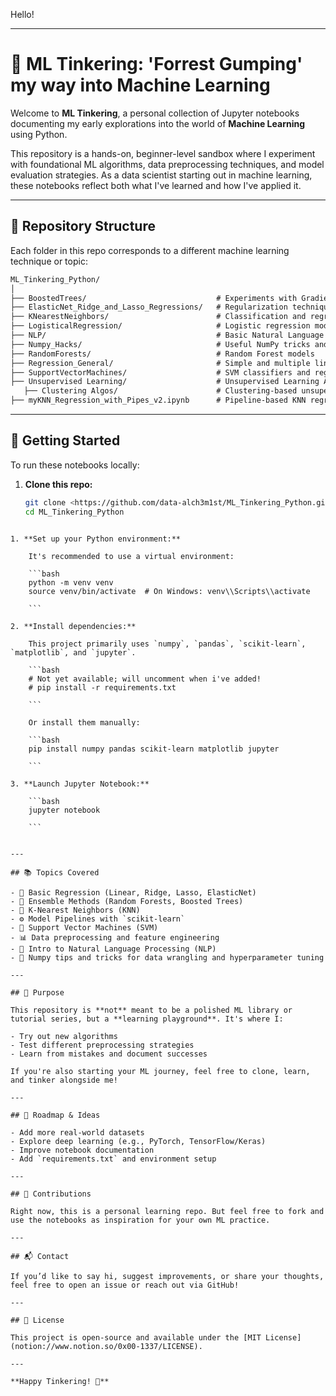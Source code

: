 Hello!

---

# 🧠 ML Tinkering: 'Forrest Gumping' my way into Machine Learning

Welcome to **ML Tinkering**, a personal collection of Jupyter notebooks documenting my early explorations into the world of **Machine Learning** using Python.

This repository is a hands-on, beginner-level sandbox where I experiment with foundational ML algorithms, data preprocessing techniques, and model evaluation strategies. As a data scientist starting out in machine learning, these notebooks reflect both what I've learned and how I've applied it.

---

## 📁 Repository Structure

Each folder in this repo corresponds to a different machine learning technique or topic:



```markdown
ML_Tinkering_Python/
│
├── BoostedTrees/                             # Experiments with Gradient Boosting models
├── ElasticNet_Ridge_and_Lasso_Regressions/   # Regularization techniques
├── KNearestNeighbors/                        # Classification and regression with KNN
├── LogisticalRegression/                     # Logistic regression models
├── NLP/                                      # Basic Natural Language Processing
├── Numpy_Hacks/                              # Useful NumPy tricks and tips
├── RandomForests/                            # Random Forest models
├── Regression_General/                       # Simple and multiple linear regression
├── SupportVectorMachines/                    # SVM classifiers and regressors
├── Unsupervised Learning/                    # Unsupervised Learning Algorithms
   ├── Clustering Algos/                      # Clustering-based unsupervised learning algorithms
├── myKNN_Regression_with_Pipes_v2.ipynb      # Pipeline-based KNN regression

```

---

## 🚀 Getting Started

To run these notebooks locally:

1. **Clone this repo:**

   ```bash
   git clone <https://github.com/data-alch3m1st/ML_Tinkering_Python.git>
   cd ML_Tinkering_Python

```

1. **Set up your Python environment:**
    
    It's recommended to use a virtual environment:
    
    ```bash
    python -m venv venv
    source venv/bin/activate  # On Windows: venv\\Scripts\\activate
    
    ```
    
2. **Install dependencies:**
    
    This project primarily uses `numpy`, `pandas`, `scikit-learn`, `matplotlib`, and `jupyter`.
    
    ```bash
    # Not yet available; will uncomment when i've added!
    # pip install -r requirements.txt 
    
    ```
    
    Or install them manually:
    
    ```bash
    pip install numpy pandas scikit-learn matplotlib jupyter
    
    ```
    
3. **Launch Jupyter Notebook:**
    
    ```bash
    jupyter notebook
    
    ```
    

---

## 📚 Topics Covered

- 🔎 Basic Regression (Linear, Ridge, Lasso, ElasticNet)
- 🌲 Ensemble Methods (Random Forests, Boosted Trees)
- 🧪 K-Nearest Neighbors (KNN)
- ⚙️ Model Pipelines with `scikit-learn`
- 🧵 Support Vector Machines (SVM)
- 📊 Data preprocessing and feature engineering
- 📝 Intro to Natural Language Processing (NLP)
- 🧮 Numpy tips and tricks for data wrangling and hyperparameter tuning

---

## 🎯 Purpose

This repository is **not** meant to be a polished ML library or tutorial series, but a **learning playground**. It's where I:

- Try out new algorithms
- Test different preprocessing strategies
- Learn from mistakes and document successes

If you're also starting your ML journey, feel free to clone, learn, and tinker alongside me!

---

## 📌 Roadmap & Ideas

- Add more real-world datasets
- Explore deep learning (e.g., PyTorch, TensorFlow/Keras)
- Improve notebook documentation
- Add `requirements.txt` and environment setup

---

## 🤝 Contributions

Right now, this is a personal learning repo. But feel free to fork and use the notebooks as inspiration for your own ML practice.

---

## 📬 Contact

If you’d like to say hi, suggest improvements, or share your thoughts, feel free to open an issue or reach out via GitHub!

---

## 📝 License

This project is open-source and available under the [MIT License](notion://www.notion.so/0x00-1337/LICENSE).

---

**Happy Tinkering! 🚀**
